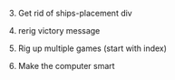 
3. Get rid of ships-placement div

4. rerig victory message

5. Rig up multiple games (start with index)

6. Make the computer smart